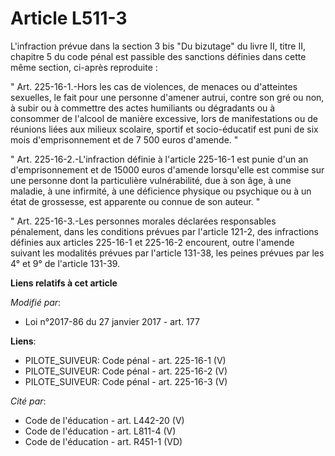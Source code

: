 # Article L511-3

L'infraction prévue dans la section 3 bis "Du bizutage" du livre II, titre II, chapitre 5 du code pénal est passible des
sanctions définies dans cette même section, ci-après reproduite :

" Art. 225-16-1.-Hors les cas de violences, de menaces ou d'atteintes sexuelles, le fait pour une personne d'amener autrui,
contre son gré ou non, à subir ou à commettre des actes humiliants ou dégradants ou à consommer de l'alcool de manière
excessive, lors de manifestations ou de réunions liées aux milieux scolaire, sportif et socio-éducatif est puni de six mois
d'emprisonnement et de 7 500 euros d'amende. "

" Art. 225-16-2.-L'infraction définie à l'article 225-16-1 est punie d'un an d'emprisonnement et de 15000 euros d'amende
lorsqu'elle est commise sur une personne dont la particulière vulnérabilité, due à son âge, à une maladie, à une infirmité, à
une déficience physique ou psychique ou à un état de grossesse, est apparente ou connue de son auteur. "

" Art. 225-16-3.-Les personnes morales déclarées responsables pénalement, dans les conditions prévues par l'article 121-2,
des infractions définies aux articles 225-16-1 et 225-16-2 encourent, outre l'amende suivant les modalités prévues par
l'article 131-38, les peines prévues par les 4° et 9° de l'article 131-39.

**Liens relatifs à cet article**

_Modifié par_:

  - Loi n°2017-86 du 27 janvier 2017 - art. 177

**Liens**:

  - PILOTE_SUIVEUR: Code pénal - art. 225-16-1 (V)
  - PILOTE_SUIVEUR: Code pénal - art. 225-16-2 (V)
  - PILOTE_SUIVEUR: Code pénal - art. 225-16-3 (V)

_Cité par_:

  - Code de l'éducation - art. L442-20 (V)
  - Code de l'éducation - art. L811-4 (V)
  - Code de l'éducation - art. R451-1 (VD)
